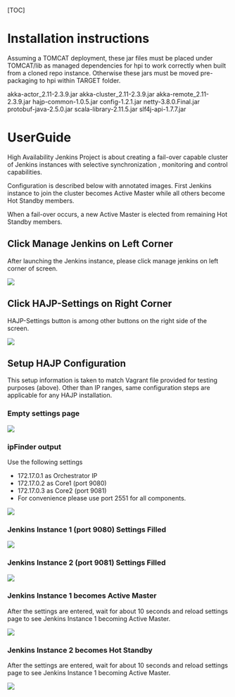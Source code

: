 [TOC]

# Installation instructions

Assuming a TOMCAT deployment, these jar files must be placed under TOMCAT/lib as managed dependencies for hpi to work correctly when built from a cloned repo instance.
Otherwise these jars must be moved pre-packaging to hpi within TARGET folder.

akka-actor_2.11-2.3.9.jar
akka-cluster_2.11-2.3.9.jar
akka-remote_2.11-2.3.9.jar
hajp-common-1.0.5.jar
config-1.2.1.jar
netty-3.8.0.Final.jar
protobuf-java-2.5.0.jar
scala-library-2.11.5.jar
slf4j-api-1.7.7.jar

# UserGuide
High Availability Jenkins Project is about creating a fail-over capable cluster of Jenkins instances with selective synchronization
, monitoring and control capabilities.

Configuration is described below with annotated images. First Jenkins instance to join the cluster becomes Active Master
while all others become Hot Standby members. 

When a fail-over occurs, a new Active Master is elected from remaining Hot Standby members.

## Click Manage Jenkins on Left Corner
After launching the Jenkins instance, please click manage jenkins on left corner of screen.

<img src="http://i62.tinypic.com/25flv1l.jpg">

## Click HAJP-Settings on Right Corner
HAJP-Settings button is among other buttons on the right side of the screen. 

<img src="http://i61.tinypic.com/8wzc3s.jpg">

## Setup HAJP Configuration
This setup information is taken to match Vagrant file provided for testing purposes (above). Other than IP ranges, same
configuration steps are applicable for any HAJP installation.

### Empty settings page
<img src="http://i59.tinypic.com/x393jq.jpg">

### ipFinder output
Use the following settings

* 172.17.0.1 as Orchestrator IP
* 172.17.0.2 as Core1 (port 9080)
* 172.17.0.3 as Core2 (port 9081)
* For convenience please use port 2551 for all components.

<img src="http://i62.tinypic.com/2rnze4h.jpg">

### Jenkins Instance 1 (port 9080) Settings Filled
<img src="http://i57.tinypic.com/s6p2xv.jpg">

### Jenkins Instance 2 (port 9081) Settings Filled
<img src="http://i58.tinypic.com/2u4src1.jpg">

### Jenkins Instance 1 becomes Active Master
After the settings are entered, wait for about 10 seconds and reload 
settings page to see Jenkins Instance 1 becoming Active Master.

<img src="http://i57.tinypic.com/20gla4o.jpg">

### Jenkins Instance 2 becomes Hot Standby
After the settings are entered, wait for about 10 seconds and reload 
settings page to see Jenkins Instance 1 becoming Active Master.

<img src="http://i57.tinypic.com/2vhyarr.jpg">


